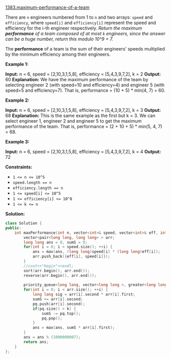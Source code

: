 [1383.maximum-performance-of-a-team](https://leetcode.com/problems/maximum-performance-of-a-team/)  

There are `n` engineers numbered from 1 to `n` and two arrays: `speed` and `efficiency`, where `speed[i]` and `efficiency[i]` represent the speed and efficiency for the i-th engineer respectively. _Return the maximum **performance** of a team composed of at most `k` engineers, since the answer can be a huge number, return this modulo 10^9 + 7._

The **performance** of a team is the sum of their engineers' speeds multiplied by the minimum efficiency among their engineers. 

**Example 1:**

**Input:** n = 6, speed = \[2,10,3,1,5,8\], efficiency = \[5,4,3,9,7,2\], k = 2
**Output:** 60
**Explanation:** 
We have the maximum performance of the team by selecting engineer 2 (with speed=10 and efficiency=4) and engineer 5 (with speed=5 and efficiency=7). That is, performance = (10 + 5) \* min(4, 7) = 60.

**Example 2:**

**Input:** n = 6, speed = \[2,10,3,1,5,8\], efficiency = \[5,4,3,9,7,2\], k = 3
**Output:** 68
**Explanation:** This is the same example as the first but k = 3. We can select engineer 1, engineer 2 and engineer 5 to get the maximum performance of the team. That is, performance = (2 + 10 + 5) \* min(5, 4, 7) = 68.

**Example 3:**

**Input:** n = 6, speed = \[2,10,3,1,5,8\], efficiency = \[5,4,3,9,7,2\], k = 4
**Output:** 72

**Constraints:**

*   `1 <= n <= 10^5`
*   `speed.length == n`
*   `efficiency.length == n`
*   `1 <= speed[i] <= 10^5`
*   `1 <= efficiency[i] <= 10^8`
*   `1 <= k <= n`  



**Solution:**  

```cpp
class Solution {
public:
    int maxPerformance(int n, vector<int>& speed, vector<int>& eff, int k) {
        vector<pair<long long, long long> > arr;
        long long ans = 0, sumS = 0;
        for(int i = 0; i < speed.size(); ++i) {
            ans = max(ans, (long long)speed[i] * (long long)eff[i]);
            arr.push_back({eff[i], speed[i]});
        }
        //cout<<"begin"<<endl;
        sort(arr.begin(), arr.end());
        reverse(arr.begin(), arr.end());
        
        priority_queue<long long, vector<long long >, greater<long long > > pq;
        for(int i = 0; i < arr.size(); ++i) {
            long long sig = arr[i].second * arr[i].first;
            sumS += arr[i].second;
            pq.push(arr[i].second);
            if(pq.size() > k) {
                sumS -= pq.top();
                pq.pop();
            }
            ans = max(ans, sumS * arr[i].first);
        }
        ans = ans % (1000000007);
        return ans;
    }
};
```
      